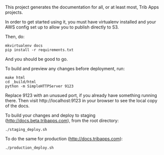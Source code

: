 This project generates the documentation for all, or at least most, Trib Apps projects.

In order to get started using it, you must have virtualenv installed and your AWS config set up
to allow you to publish directly to S3.

Then, do:

    mkvirtualenv docs
    pip install -r requirements.txt

And you should be good to go.

To build and preview any changes before deployment, run:

    make html
    cd _build/html
    python -m SimpleHTTPServer 9123

Replace 9123 with an unusued port, if you already have something running there. Then visit
http://localhost:9123 in your browser to see the local copy of the docs.

To build your changes and deploy to staging (http://docs.beta.tribapps.com), from the root
directory:

    ./staging_deploy.sh

To do the same for production (http://docs.tribapps.com):

    ./production_deploy.sh
